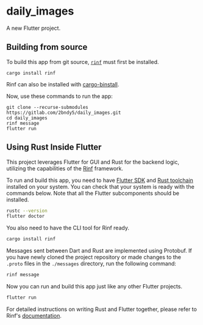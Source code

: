 # daily_images

A new Flutter project.

## Building from source

To build this app from git source, [`rinf`](https://github.com/cunarist/rinf) must first be installed.

```text
cargo install rinf
```

Rinf can also be installed with [cargo-binstall](https://github.com/cargo-bins/cargo-binstall).

Now, use these commands to run the app:

```text
git clone --recurse-submodules https://gitlab.com/2bndy5/daily_images.git
cd daily_images
rinf message
flutter run
```

## Using Rust Inside Flutter

This project leverages Flutter for GUI and Rust for the backend logic,
utilizing the capabilities of the
[Rinf](https://pub.dev/packages/rinf) framework.

To run and build this app, you need to have
[Flutter SDK](https://docs.flutter.dev/get-started/install)
and [Rust toolchain](https://www.rust-lang.org/tools/install)
installed on your system.
You can check that your system is ready with the commands below.
Note that all the Flutter subcomponents should be installed.

```bash
rustc --version
flutter doctor
```

You also need to have the CLI tool for Rinf ready.

```bash
cargo install rinf
```

Messages sent between Dart and Rust are implemented using Protobuf.
If you have newly cloned the project repository
or made changes to the `.proto` files in the `./messages` directory,
run the following command:

```bash
rinf message
```

Now you can run and build this app just like any other Flutter projects.

```bash
flutter run
```

For detailed instructions on writing Rust and Flutter together,
please refer to Rinf's [documentation](https://rinf.cunarist.com).
